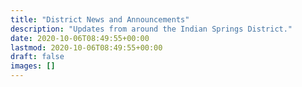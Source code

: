 ```yaml
---
title: "District News and Announcements"
description: "Updates from around the Indian Springs District."
date: 2020-10-06T08:49:55+00:00
lastmod: 2020-10-06T08:49:55+00:00
draft: false
images: []
---
```

